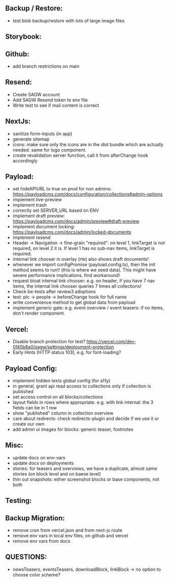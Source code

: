 Backup / Restore:
-----------------
- test blob backup/restore with lots of large image files

Storybook:
----------

Github:
-------
- add branch restrictions on main

Resend:
-------
- Create SAGW account
- Add SAGW Resend token to env file
- Write test to see if mail content is correct

NextJs:
-------
- sanitize form-inputs (in app)
- generate sitemap
- icons: make sure only the icons are in the dist bundle which are actually needed. same for logo component.
- create revalidation server function, call it from afterChange hook accordingly

Payload:
--------
- set hideAPIURL to true on prod for non admins: https://payloadcms.com/docs/configuration/collections#admin-options
- implement live-preview
- implement trash
- correctly set SERVER_URL based on ENV
- implement draft preview: https://payloadcms.com/docs/admin/preview#draft-preview
- implement document locking: https://payloadcms.com/docs/admin/locked-documents
- implement resend
- Header -> Navigation -> fine-grain "required": on level 1, linkTarget is not required, on level 2 it is. If level 1 has no sub-nav items, linkTarget is required.
- internal link chooser in overlay (rte) also shows draft documents!
- whenever we import configPromise (payload.config.ts), then the init method seems to run!! (this is where we seed data). This might have severe performance implications. find workaround!
- request bloat internal link chooser: e.g. on header, if you have 7 nav items, the internal link chooser queries 7 times all collections!
- Check be-tests after review3 adoptions
- test: plc -> people -> beforeChange hook for full name
- write convenience method to get global data from payload
- implement generic gate: e.g. event overview / event teasers: if no items, don't render component.

Vercel:
--------
- Disable branch protection for test? https://vercel.com/dev-0f45b8a0/sagw/settings/deployment-protection
- Early Hints (HTTP status 103), e.g. for font-loading?

Payload Config:
--------
- implement hidden texts global config (for a11y)
- in general, grant api read access to collections only if collection is published
- set access control on all blocks/collections
- layout fields in rows where appropriate. e.g. with link internal: the 3 fields can be in 1 row
- show "published" column in collection overview
- care about redirects: check redirects-plugin and decide if we use it or create our own
- add admin ui images for blocks: generic teaser, footnotes

Misc:
--------
- update docs on env-vars
- update docs on deployments
- stories: for teasers and overviews, we have a duplicate, almost same stories (on block level and on baese level)
- thin out snapshots: either screenshot blocks or base components, not both

Testing:
-------


Backup Migration:
-------
- remove cron from vercel.json and from next-js route
- remove env vars in local env files, on github and vercel
- remove env vars from docs

QUESTIONS:
-------
- newsTeasers, eventsTeasers, downloadBlock, linkBlock -> no option to choose color scheme?
